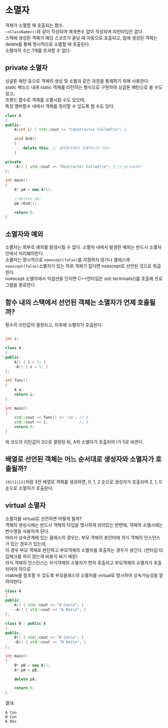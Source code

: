# 소멸자
객체가 소멸할 때 호출되는 함수. <br/>
```~<ClassName>()```와 같이 작성되며 매개변수 없이 작성되며 리턴타입은 없다. <br/>
스택에 생성된 객체가 해당 스코프가 끝날 때 자동으로 호출되고, 힙에 생성된 객체는 delete를 통해 명시적으로 소멸할 때 호출된다. <br/>
소멸자의 수는 1개를 초과할 수 없다.

## private 소멸자
싱글톤 패턴 등으로 객체의 생성 및 소멸과 같은 과정을 통제하기 위해 사용한다. <br/>
static 메소드 내에 static 객체를 리턴하는 형식으로 구현하여 싱글톤 패턴으로 쓸 수도 있고, <br/>
프렌드 함수로 객체를 소멸시킬 수도 있으며, <br/>
특정 멤버함수 내에서 객체를 정리할 수 있도록 할 수도 있다.

```cpp
class A
{
public:
	A(int i) { std::cout << "Constructor Called!\n"; }

	void End()
	{
		delete this; // 멤버함수에서 호출하는건 가능!
	}

private:
	~A() { std::cout << "Destructor Called!\n"; } // private!
};

int main()
{
	A* pA = new A(1);

	//delete pA;
	pA->End();

	return 0;
}
```

## 소멸자와 예외
소멸자는 외부로 예외를 발생시킬 수 없다. 소멸자 내에서 발생한 예외는 반드시 소멸자 안에서 처리해야한다. <br/>
소멸자는 명시적으로 ```noexcept(false)```를 지정하지 않거나 클래스에 ```noexcept(false)```소멸자가 있는 하위 객체가 없다면 noexcept로 선언된 것으로 취급한다. <br/>
noexcept 소멸자에서 익셉션을 던지면 C++런타임은 std::terminate()를 호출해 프로그램을 종료한다. <br/>

## 함수 내의 스택에서 선언된 객체는 소멸자가 언제 호출될까?
함수의 리턴값이 결정되고, 이후에 소멸자가 호출된다.
```cpp

int i;

class A
{
public:
	A() { i = 3; }
	~A() { i = 5; }
};

int func()
{
	A a;
	return i;
}

int main()
{
	std::cout << func() << '\n'; // 3
	std::cout << i;              // 5
	return 0;
}
```
위 코드의 리턴값이 3으로 결정된 뒤, A의 소멸자가 호출되어 i가 5로 바뀐다.

## 배열로 선언된 객체는 어느 순서대로 생성자와 소멸자가 호출될까?
```[0][1][2]```처럼 3칸 배열로 객체를 생성하면, 0, 1, 2 순으로 생성자가 호출되며 2, 1, 0 순으로 소멸자가 호출된다.

## virtual 소멸자
소멸자를 virtual로 선언하면 어떻게 될까? <br/>
객체의 생성시에는 반드시 객체의 타입을 명시하게 되어있는 반면에, 객체의 소멸시에는 변수명을 사용하게 된다. <br/>
따라서 상속관계에 있는 클래스의 경우는, 부모 객체의 포인터에 자식 객체의 인스턴스가 있는 경우가 있는데, <br/>
이 경우 부모 객체로 판단하고 부모객체의 소멸자를 호출하는 경우가 생긴다. (런타임 타입체크를 하지 않는게 비용이 싸기 때문) <br/>
자식 객체의 인스턴스는 자식객체의 소멸자가 먼저 호출되고 부모객체의 소멸자가 호출되어야 하므로 <br/>
vtable을 참조할 수 있도록 부모클래스의 소멸자를 virtual로 명시하여 상속가능성을 알려야한다.

```cpp
class A
{
public:
	A() { std::cout << "A Con\n"; }
	~A() { std::cout << "A Des\n"; }
};

class B : public A
{
public:
	B() { std::cout << "B Con\n"; }
	~B() { std::cout << "B Des\n"; }
};

int main()
{
	B* pB = new B();
	A* pA = pB;

	delete pA;

	return 0;
}
```
결과:
```
A Con
B Con
A Des
```
